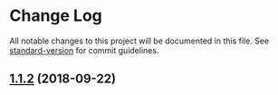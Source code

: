 # Change Log

All notable changes to this project will be documented in this file. See [standard-version](https://github.com/conventional-changelog/standard-version) for commit guidelines.

<a name="1.1.2"></a>
## [1.1.2](https://github.com/chentsulin/electron-react-boilerplate/compare/v1.1.1...v1.1.2) (2018-09-22)
